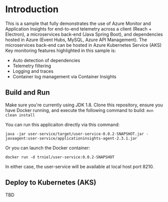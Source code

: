 # Introduction

This is a sample that fully demonstrates the use of Azure Monitor and Application Insights for end-to-end telemetry across a client (Reach + Electron), a microservices back-end (Java Spring Boot), and dependencies hosted in Azure (Event Hubs, MySQL, Azure API Management). The microservices back-end can be hosted in Azure Kubernetes Service (AKS) Key monitoring features highlighted in this sample is:

- Auto detection of dependencies
- Telemetry filtering
- Logging and traces
- Container log management via Container Insights

## Build and Run

Make sure you're currently using JDK 1.8. Clone this repository, ensure you have Docker running, and execute the following command to build: `mvn clean install`

You can run this applicaiton directly via this command:

```#!/bin/bash
java -jar user-service/target/user-service-0.0.2-SNAPSHOT.jar -javaagent:user-service/applicationinsights-agent-2.3.1.jar
```
Or you can launch the Docker container:

```#!/bin/bash
docker run -d trniel/user-service:0.0.2-SNAPSHOT
```

In either case, the user-service will be available at local host port 8210.

## Deploy to Kubernetes (AKS)

TBD